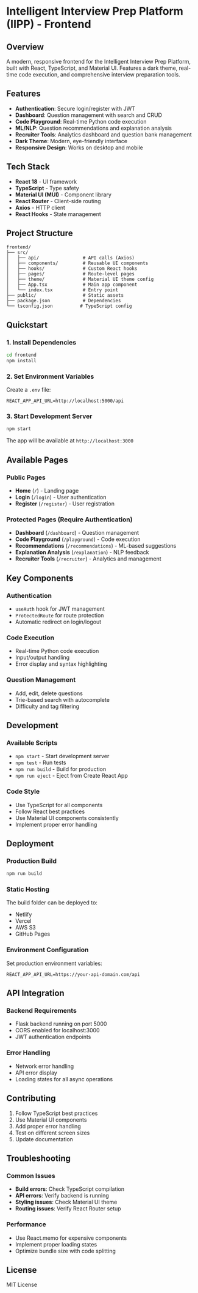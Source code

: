 # Intelligent Interview Prep Platform (IIPP) - Frontend

## Overview
A modern, responsive frontend for the Intelligent Interview Prep Platform, built with React, TypeScript, and Material UI. Features a dark theme, real-time code execution, and comprehensive interview preparation tools.

## Features
- **Authentication**: Secure login/register with JWT
- **Dashboard**: Question management with search and CRUD
- **Code Playground**: Real-time Python code execution
- **ML/NLP**: Question recommendations and explanation analysis
- **Recruiter Tools**: Analytics dashboard and question bank management
- **Dark Theme**: Modern, eye-friendly interface
- **Responsive Design**: Works on desktop and mobile

## Tech Stack
- **React 18** - UI framework
- **TypeScript** - Type safety
- **Material UI (MUI)** - Component library
- **React Router** - Client-side routing
- **Axios** - HTTP client
- **React Hooks** - State management

## Project Structure
```
frontend/
├── src/
│   ├── api/                # API calls (Axios)
│   ├── components/         # Reusable UI components
│   ├── hooks/              # Custom React hooks
│   ├── pages/              # Route-level pages
│   ├── theme/              # Material UI theme config
│   ├── App.tsx             # Main app component
│   └── index.tsx           # Entry point
├── public/                 # Static assets
├── package.json            # Dependencies
└── tsconfig.json          # TypeScript config
```

## Quickstart

### 1. Install Dependencies
```bash
cd frontend
npm install
```

### 2. Set Environment Variables
Create a `.env` file:
```env
REACT_APP_API_URL=http://localhost:5000/api
```

### 3. Start Development Server
```bash
npm start
```

The app will be available at `http://localhost:3000`

## Available Pages

### Public Pages
- **Home** (`/`) - Landing page
- **Login** (`/login`) - User authentication
- **Register** (`/register`) - User registration

### Protected Pages (Require Authentication)
- **Dashboard** (`/dashboard`) - Question management
- **Code Playground** (`/playground`) - Code execution
- **Recommendations** (`/recommendations`) - ML-based suggestions
- **Explanation Analysis** (`/explanation`) - NLP feedback
- **Recruiter Tools** (`/recruiter`) - Analytics and management

## Key Components

### Authentication
- `useAuth` hook for JWT management
- `ProtectedRoute` for route protection
- Automatic redirect on login/logout

### Code Execution
- Real-time Python code execution
- Input/output handling
- Error display and syntax highlighting

### Question Management
- Add, edit, delete questions
- Trie-based search with autocomplete
- Difficulty and tag filtering

## Development

### Available Scripts
- `npm start` - Start development server
- `npm test` - Run tests
- `npm run build` - Build for production
- `npm run eject` - Eject from Create React App

### Code Style
- Use TypeScript for all components
- Follow React best practices
- Use Material UI components consistently
- Implement proper error handling

## Deployment

### Production Build
```bash
npm run build
```

### Static Hosting
The build folder can be deployed to:
- Netlify
- Vercel
- AWS S3
- GitHub Pages

### Environment Configuration
Set production environment variables:
```env
REACT_APP_API_URL=https://your-api-domain.com/api
```

## API Integration

### Backend Requirements
- Flask backend running on port 5000
- CORS enabled for localhost:3000
- JWT authentication endpoints

### Error Handling
- Network error handling
- API error display
- Loading states for all async operations

## Contributing
1. Follow TypeScript best practices
2. Use Material UI components
3. Add proper error handling
4. Test on different screen sizes
5. Update documentation

## Troubleshooting

### Common Issues
- **Build errors**: Check TypeScript compilation
- **API errors**: Verify backend is running
- **Styling issues**: Check Material UI theme
- **Routing issues**: Verify React Router setup

### Performance
- Use React.memo for expensive components
- Implement proper loading states
- Optimize bundle size with code splitting

## License
MIT License
